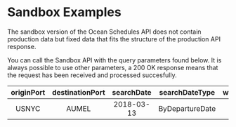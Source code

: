 # Sandbox Examples
The sandbox version of the Ocean Schedules API does not contain production data but fixed data that fits the structure of the production API response.

You can call the Sandbox API with the query parameters found below. It is always possible to use other parameters, a 200 OK response means that the request has been received and processed succesfully.

| originPort | destinationPort | searchDate | searchDateType | weeksOut
|:------------:|:------------:|:------------:|:------------:|:------------:|
|USNYC|AUMEL|2018-03-13|ByDepartureDate|1|
